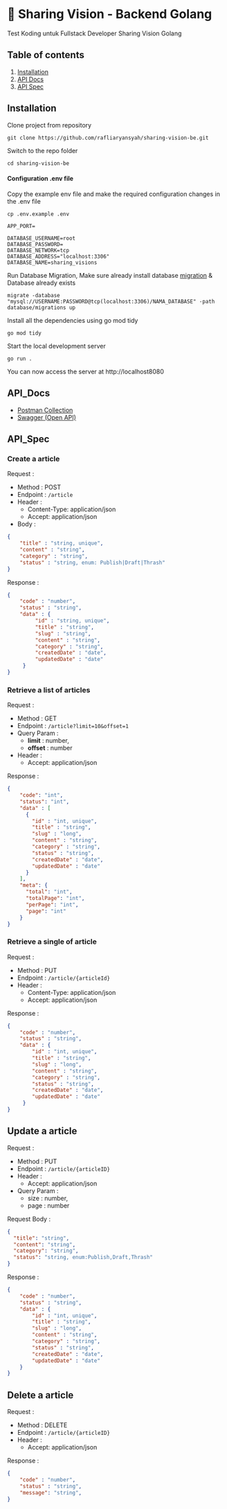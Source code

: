 # 📝 Sharing Vision - Backend Golang

Test Koding untuk Fullstack Developer Sharing Vision Golang

## Table of contents
1. [Installation](#Installation)
2. [API Docs](#API_Docs)
3. [API Spec](#API_Spec)


## Installation

Clone project from repository

```
git clone https://github.com/rafliaryansyah/sharing-vision-be.git
```

Switch to the repo folder

```
cd sharing-vision-be
```

#### Configuration .env file

Copy the example env file and make the required configuration changes in the .env file

```
cp .env.example .env
```


```
APP_PORT=

DATABASE_USERNAME=root
DATABASE_PASSWORD=
DATABASE_NETWORK=tcp
DATABASE_ADDRESS="localhost:3306"
DATABASE_NAME=sharing_visions
```

Run Database Migration, Make sure already install database [migration](https://github.com/golang-migrate/migrate) & Database already exists
```
migrate -database "mysql://USERNAME:PASSWORD@tcp(localhost:3306)/NAMA_DATABASE" -path database/migrations up
```

Install all the dependencies using go mod tidy

```
go mod tidy
```

Start the local development server

```
go run .
```

You can now access the server at http://localhost8080


## API_Docs
- [Postman Collection](https://google.com)
- [Swagger (Open API)](https://google.com)


## API_Spec

### Create a article

Request :
- Method : POST
- Endpoint : `/article`
- Header :
    - Content-Type: application/json
    - Accept: application/json
- Body :

```json 
{
    "title" : "string, unique",
    "content" : "string",
    "category" : "string",
    "status" : "string, enum: Publish|Draft|Thrash"
}
```

Response :

```json 
{
    "code" : "number",
    "status" : "string",
    "data" : {
         "id" : "string, unique",
         "title" : "string",
         "slug" : "string",
         "content" : "string",
         "category" : "string",
         "createdDate" : "date",
         "updatedDate" : "date"
     }
}
```

### Retrieve a list of articles

Request :
- Method : GET
- Endpoint : `/article?limit=10&offset=1`
- Query Param :
  - **limit** : number,
  - **offset** : number
- Header :
    - Accept: application/json

Response :

```json 
{
    "code": "int",
    "status": "int",
    "data" : [
      {
        "id" : "int, unique",
        "title" : "string",
        "slug" : "long",
        "content" : "string",
        "category" : "string",
        "status" : "string",
        "createdDate" : "date",
        "updatedDate" : "date"
      }
    ],
    "meta": {
      "total": "int",
      "totalPage": "int",
      "perPage": "int",
      "page": "int"
    }
}
```

### Retrieve a single of article

Request :
- Method : PUT
- Endpoint : `/article/{articleId}`
- Header :
    - Content-Type: application/json
    - Accept: application/json

Response :

```json 
{
    "code" : "number",
    "status" : "string",
    "data" : {
        "id" : "int, unique",
        "title" : "string",
        "slug" : "long",
        "content" : "string",
        "category" : "string",
        "status" : "string",
        "createdDate" : "date",
        "updatedDate" : "date"
     }
}
```

## Update a article

Request :
- Method : PUT
- Endpoint : `/article/{articleID}`
- Header :
    - Accept: application/json
- Query Param :
    - size : number,
    - page : number

Request Body :

```json
{
  "title": "string",
  "content": "string",
  "category": "string",
  "status": "string, enum:Publish,Draft,Thrash"
}
```

Response :

```json 
{
    "code" : "number",
    "status" : "string",
    "data" : {
        "id" : "int, unique",
        "title" : "string",
        "slug" : "long",
        "content" : "string",
        "category" : "string",
        "status" : "string",
        "createdDate" : "date",
        "updatedDate" : "date"
    }
}
```

## Delete a article

Request :
- Method : DELETE
- Endpoint : `/article/{articleID}`
- Header :
    - Accept: application/json

Response :

```json 
{
    "code" : "number",
    "status" : "string",
    "message": "string",
}
```